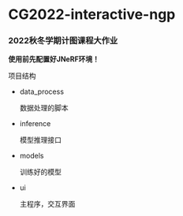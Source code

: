 # CG2022-interactive-ngp
### 2022秋冬学期计图课程大作业

**使用前先配置好JNeRF环境！**

项目结构

- data_process

  数据处理的脚本

- inference

  模型推理接口

- models

  训练好的模型

- ui

  主程序，交互界面
